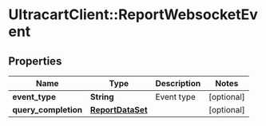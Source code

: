 # UltracartClient::ReportWebsocketEvent

## Properties
Name | Type | Description | Notes
------------ | ------------- | ------------- | -------------
**event_type** | **String** | Event type | [optional] 
**query_completion** | [**ReportDataSet**](ReportDataSet.md) |  | [optional] 


